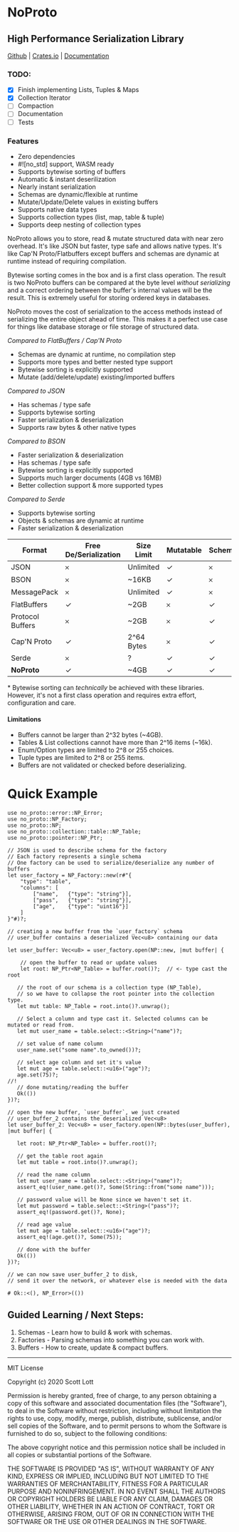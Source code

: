 # NoProto
## High Performance Serialization Library

[Github](https://github.com/ClickSimply/NoProto) | [Crates.io](https://crates.io/crates/no_proto) | [Documentation](https://docs.rs/no_proto)

### TODO: 
- [x] Finish implementing Lists, Tuples & Maps
- [x] Collection Iterator
- [ ] Compaction
- [ ] Documentation
- [ ] Tests

### Features
- Zero dependencies
- #![no_std] support, WASM ready
- Supports bytewise sorting of buffers
- Automatic & instant deserilization
- Nearly instant serialization
- Schemas are dynamic/flexible at runtime
- Mutate/Update/Delete values in existing buffers
- Supports native data types
- Supports collection types (list, map, table & tuple)
- Supports deep nesting of collection types

NoProto allows you to store, read & mutate structured data with near zero overhead.  It's like JSON but faster, type safe and allows native types.  It's like Cap'N Proto/Flatbuffers except buffers and schemas are dynamic at runtime instead of requiring compilation. 

Bytewise sorting comes in the box and is a first class operation. The result is two NoProto buffers can be compared at the byte level *without serializing* and a correct ordering between the buffer's internal values will be the result.  This is extremely useful for storing ordered keys in databases. 

NoProto moves the cost of serialization to the access methods instead of serializing the entire object ahead of time. This makes it a perfect use case for things like database storage or file storage of structured data.

*Compared to FlatBuffers / Cap'N Proto*
- Schemas are dynamic at runtime, no compilation step
- Supports more types and better nested type support
- Bytewise sorting is explicitly supported
- Mutate (add/delete/update) existing/imported buffers

*Compared to JSON*
- Has schemas / type safe
- Supports bytewise sorting
- Faster serialization & deserialization
- Supports raw bytes & other native types

*Compared to BSON*
- Faster serialization & deserialization
- Has schemas / type safe
- Bytewise sorting is explicitly supported
- Supports much larger documents (4GB vs 16MB)
- Better collection support & more supported types

*Compared to Serde*
- Supports bytewise sorting
- Objects & schemas are dynamic at runtime
- Faster serialization & deserialization

| Format           | Free De/Serialization | Size Limit | Mutatable | Schemas | Language Agnostic | Runtime Dynamic | Bytewise Sorting |
|------------------|-----------------------|------------|-----------|---------|-------------------|-----------------|------------------|
| JSON             | 𐄂                     | Unlimited  | ✓         | 𐄂       | ✓                 | ✓               | 𐄂                |
| BSON             | 𐄂                     | ~16KB      | ✓         | 𐄂       | ✓                 | ✓               | ✓*               |
| MessagePack      | 𐄂                     | Unlimited  | ✓         | 𐄂       | ✓                 | ✓               | ✓*               |
| FlatBuffers      | ✓                     | ~2GB       | 𐄂         | ✓       | ✓                 | 𐄂               | ✓*               |
| Protocol Buffers | 𐄂                     | ~2GB       | 𐄂         | ✓       | ✓                 | 𐄂               | ✓*               |
| Cap'N Proto      | ✓                     | 2^64 Bytes | 𐄂         | ✓       | ✓                 | 𐄂               | ✓*               |
| Serde            | 𐄂                     | ?          | ✓         | ✓       | 𐄂                 | 𐄂               | 𐄂                |
| **NoProto**      | ✓                     | ~4GB       | ✓         | ✓       | ✓                 | ✓               | ✓                |

\* Bytewise sorting can *technically* be achieved with these libraries.  However, it's not a first class operation and requires extra effort, configuration and care.

#### Limitations
- Buffers cannot be larger than 2^32 bytes (~4GB).
- Tables & List collections cannot have more than 2^16 items (~16k).
- Enum/Option types are limited to 2^8 or 255 choices.
- Tuple types are limited to 2^8 or 255 items.
- Buffers are not validated or checked before deserializing.

# Quick Example
```
use no_proto::error::NP_Error;
use no_proto::NP_Factory;
use no_proto::NP;
use no_proto::collection::table::NP_Table;
use no_proto::pointer::NP_Ptr;

// JSON is used to describe schema for the factory
// Each factory represents a single schema
// One factory can be used to serialize/deserialize any number of buffers
let user_factory = NP_Factory::new(r#"{
    "type": "table",
    "columns": [
        ["name",   {"type": "string"}],
        ["pass",   {"type": "string"}],
        ["age",    {"type": "uint16"}]
    ]
}"#)?;

// creating a new buffer from the `user_factory` schema
// user_buffer contains a deserialized Vec<u8> containing our data

let user_buffer: Vec<u8> = user_factory.open(NP::new, |mut buffer| {
   
    // open the buffer to read or update values
    let root: NP_Ptr<NP_Table> = buffer.root()?;  // <- type cast the root
        
   // the root of our schema is a collection type (NP_Table), 
   // so we have to collapse the root pointer into the collection type.
   let mut table: NP_Table = root.into()?.unwrap();

   // Select a column and type cast it. Selected columns can be mutated or read from.
   let mut user_name = table.select::<String>("name")?;

   // set value of name column
   user_name.set("some name".to_owned())?;

   // select age column and set it's value
   let mut age = table.select::<u16>("age")?;
   age.set(75)?;
//!
   // done mutating/reading the buffer
   Ok(())
})?;
 
// open the new buffer, `user_buffer`, we just created
// user_buffer_2 contains the deserialized Vec<u8>
let user_buffer_2: Vec<u8> = user_factory.open(NP::bytes(user_buffer), |mut buffer| {

   let root: NP_Ptr<NP_Table> = buffer.root()?;
        
   // get the table root again
   let mut table = root.into()?.unwrap();

   // read the name column
   let mut user_name = table.select::<String>("name")?;
   assert_eq!(user_name.get()?, Some(String::from("some name")));

   // password value will be None since we haven't set it.
   let mut password = table.select::<String>("pass")?;
   assert_eq!(password.get()?, None);

   // read age value    
   let mut age = table.select::<u16>("age")?;
   assert_eq!(age.get()?, Some(75));    

   // done with the buffer
   Ok(())
})?;

// we can now save user_buffer_2 to disk, 
// send it over the network, or whatever else is needed with the data

# Ok::<(), NP_Error>(()) 
```

## Guided Learning / Next Steps:
1. Schemas - Learn how to build & work with schemas.
2. Factories - Parsing schemas into something you can work with.
3. Buffers - How to create, update & compact buffers.


----------------------

MIT License

Copyright (c) 2020 Scott Lott

Permission is hereby granted, free of charge, to any person obtaining a copy
of this software and associated documentation files (the "Software"), to deal
in the Software without restriction, including without limitation the rights
to use, copy, modify, merge, publish, distribute, sublicense, and/or sell
copies of the Software, and to permit persons to whom the Software is
furnished to do so, subject to the following conditions:

The above copyright notice and this permission notice shall be included in all
copies or substantial portions of the Software.

THE SOFTWARE IS PROVIDED "AS IS", WITHOUT WARRANTY OF ANY KIND, EXPRESS OR
IMPLIED, INCLUDING BUT NOT LIMITED TO THE WARRANTIES OF MERCHANTABILITY,
FITNESS FOR A PARTICULAR PURPOSE AND NONINFRINGEMENT. IN NO EVENT SHALL THE
AUTHORS OR COPYRIGHT HOLDERS BE LIABLE FOR ANY CLAIM, DAMAGES OR OTHER
LIABILITY, WHETHER IN AN ACTION OF CONTRACT, TORT OR OTHERWISE, ARISING FROM,
OUT OF OR IN CONNECTION WITH THE SOFTWARE OR THE USE OR OTHER DEALINGS IN THE
SOFTWARE.